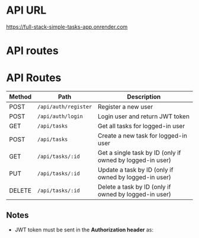 # API URL
https://full-stack-simple-tasks-app.onrender.com

# API routes

# API Routes
| Method | Path                 | Description                                               |
|--------|----------------------|-----------------------------------------------------------|
| POST   | `/api/auth/register` | Register a new user                                       |
| POST   | `/api/auth/login`    | Login user and return JWT token                           |
| GET    | `/api/tasks`         | Get all tasks for logged-in user                          |
| POST   | `/api/tasks`         | Create a new task for logged-in user                      |
| GET    | `/api/tasks/:id`     | Get a single task by ID (only if owned by logged-in user) |
| PUT    | `/api/tasks/:id`     | Update a task by ID (only if owned by logged-in user)     |
| DELETE | `/api/tasks/:id`     | Delete a task by ID (only if owned by logged-in user)     |

## Notes
- JWT token must be sent in the **Authorization header** as:  
